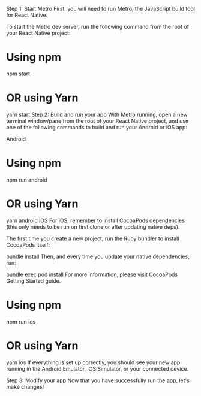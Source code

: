 Step 1: Start Metro
First, you will need to run Metro, the JavaScript build tool for React Native.

To start the Metro dev server, run the following command from the root of your React Native project:

# Using npm
npm start

# OR using Yarn
yarn start
Step 2: Build and run your app
With Metro running, open a new terminal window/pane from the root of your React Native project, and use one of the following commands to build and run your Android or iOS app:

Android
# Using npm
npm run android

# OR using Yarn
yarn android
iOS
For iOS, remember to install CocoaPods dependencies (this only needs to be run on first clone or after updating native deps).

The first time you create a new project, run the Ruby bundler to install CocoaPods itself:

bundle install
Then, and every time you update your native dependencies, run:

bundle exec pod install
For more information, please visit CocoaPods Getting Started guide.

# Using npm
npm run ios

# OR using Yarn
yarn ios
If everything is set up correctly, you should see your new app running in the Android Emulator, iOS Simulator, or your connected device.


Step 3: Modify your app
Now that you have successfully run the app, let's make changes!








